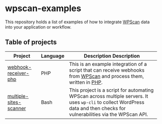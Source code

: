 # wpscan-examples

This repository holds a list of examples of how to integrate [WPScan](https://wpscan.com/) data into your application or workflow.

## Table of projects

| Project | Language | Description Description                                                                                                                                                       |
| ------- | -------- |-------------------------------------------------------------------------------------------------------------------------------------------------------------------|
| [webhook-receiver-php](webhook-receiver-php) | PHP | This is an example integration of a script that can receive webhooks from [WPScan](https://wpscan.com/) and process them, written in [PHP](https://www.php.net/). |
| [multiple-sites-scanner](multiple-sites-scanner) | Bash | This project is a script for automating WPScan across multiple servers. It uses `wp-cli` to collect WordPress data and then checks for vulnerabilities via the WPScan API.|